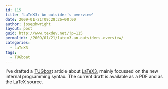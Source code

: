 ```yaml
---
id: 115
title: 'LaTeX3: An outsider’s overview'
date: 2009-01-21T09:28:26+00:00
author: josephwright
layout: post
guid: http://www.texdev.net/?p=115
permalink: /2009/01/21/latex3-an-outsiders-overview/
categories:
  - LaTeX3
tags:
  - TUGboat
---
```

I've drafted a <a title="TUGboat" href="http://www.tug.org/tugboat/">TUGboa</a>t article about <a title="LaTeX3 Homepage" href="http://www.latex-project.org/latex3.html">LaTeX3</a>, mainly focussed on the new internal programming syntax. The current draft is available as a PDF and as the LaTeX source.
